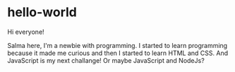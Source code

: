 # hello-world

Hi everyone!

Salma here, I'm a newbie with programming. 
I started to learn programming because it made me curious and then I started to learn HTML and CSS.
And JavaScript is my next challange! Or maybe JavaScript and NodeJs?
